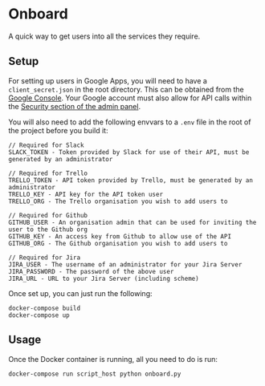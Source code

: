 # Onboard

A quick way to get users into all the services they require.

## Setup

For setting up users in Google Apps, you will need to have a `client_secret.json` in the root directory. This can be obtained from the [Google Console](https://console.cloud.google.com/apis/credentials). Your Google account must also allow for API calls within the [Security section of the admin panel](https://admin.google.com/connected-ventures.com/AdminHome?fral=1#SecuritySettings:flyout=apimanagement).

You will also need to add the following envvars to a `.env` file in the root of the project before you build it:

```
// Required for Slack
SLACK_TOKEN - Token provided by Slack for use of their API, must be generated by an administrator

// Required for Trello
TRELLO_TOKEN - API token provided by Trello, must be generated by an administrator
TRELLO_KEY - API key for the API token user
TRELLO_ORG - The Trello organisation you wish to add users to

// Required for Github
GITHUB_USER - An organisation admin that can be used for inviting the user to the Github org
GITHUB_KEY - An access key from Github to allow use of the API
GITHUB_ORG - The Github organisation you wish to add users to

// Required for Jira
JIRA_USER - The username of an administrator for your Jira Server
JIRA_PASSWORD - The password of the above user
JIRA_URL - URL to your Jira Server (including scheme)
```

Once set up, you can just run the following:

```
docker-compose build
docker-compose up
```

## Usage

Once the Docker container is running, all you need to do is run:

```
docker-compose run script_host python onboard.py
```
